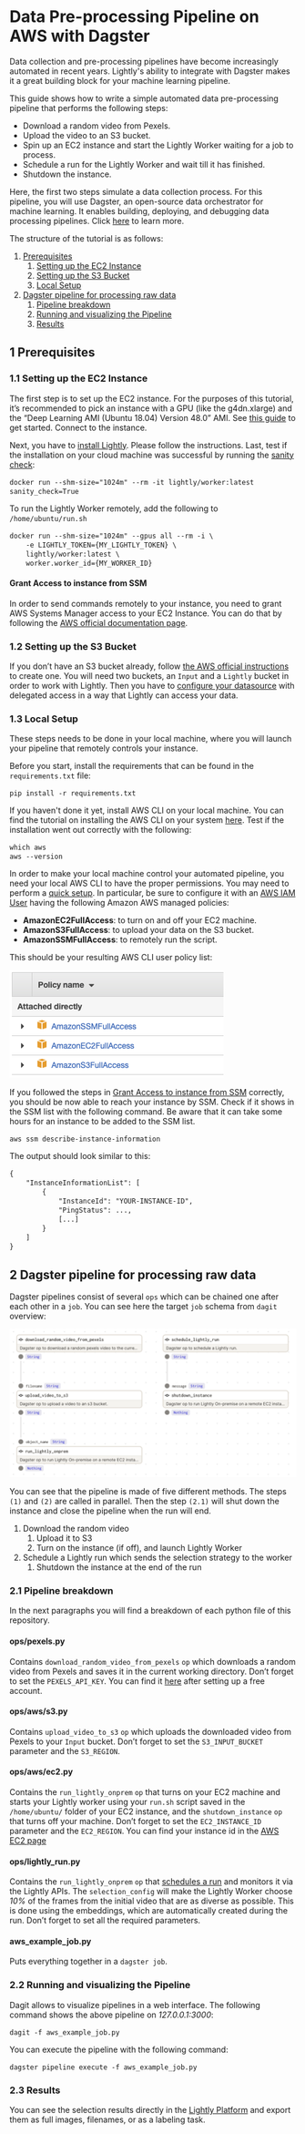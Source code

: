 # Data Pre-processing Pipeline on AWS with Dagster 

Data collection and pre-processing pipelines have become increasingly automated in recent years. Lightly's ability to integrate with Dagster makes it a great building block for your machine learning pipeline.

This guide shows how to write a simple automated data pre-processing pipeline that performs the following steps:

- Download a random video from Pexels.
- Upload the video to an S3 bucket.
- Spin up an EC2 instance and start the Lightly Worker waiting for a job to process.
- Schedule a run for the Lightly Worker and wait till it has finished.
- Shutdown the instance.

Here, the first two steps simulate a data collection process. For this pipeline, you will use Dagster, an open-source data orchestrator for machine learning. It enables building, deploying, and debugging data processing pipelines. Click [here](https://dagster.io) to learn more.

The structure of the tutorial is as follows:

1. [Prerequisites](#1-prerequisites)
    1. [Setting up the EC2 Instance](#1.1-setting-up-the-ec2-instance)
    2. [Setting up the S3 Bucket](#1.2-setting-up-the-s3-bucket)
    3. [Local Setup](#1.3-local-setup)
2. [Dagster pipeline for processing raw data](#2-dagster-pipeline-for-processing-raw-data)
    1. [Pipeline breakdown](#2.1-pipeline-breakdown)
    2. [Running and visualizing the Pipeline](#2.2-running-and-visualizing-the-pipeline)
    3. [Results](#2.3-results)


## 1 Prerequisites

### 1.1 Setting up the EC2 Instance

The first step is to set up the EC2 instance. For the purposes of this tutorial, it’s recommended to pick an instance with a GPU (like the g4dn.xlarge) and the “Deep Learning AMI (Ubuntu 18.04) Version 48.0” AMI. See [this guide](https://docs.aws.amazon.com/AWSEC2/latest/UserGuide/EC2_GetStarted.html) to get started. Connect to the instance.

Next, you have to [install Lightly](https://docs.lightly.ai/docs/install-lightly). Please follow the instructions. Last, test if the installation on your cloud machine was successful by running the [sanity check](https://docs.lightly.ai/docs/install-lightly#sanity-check):

```
docker run --shm-size="1024m" --rm -it lightly/worker:latest sanity_check=True
```

To run the Lightly Worker remotely, add the following to `/home/ubuntu/run.sh`

```
docker run --shm-size="1024m" --gpus all --rm -i \
    -e LIGHTLY_TOKEN={MY_LIGHTLY_TOKEN} \
    lightly/worker:latest \
    worker.worker_id={MY_WORKER_ID}
```

#### Grant Access to instance from SSM

In order to send commands remotely to your instance, you need to grant AWS Systems Manager access to your EC2 Instance. You can do that by following the [AWS official documentation page](https://docs.aws.amazon.com/systems-manager/latest/userguide/setup-instance-profile.html#instance-profile-add-permissions). 

### 1.2 Setting up the S3 Bucket

If you don’t have an S3 bucket already, follow [the AWS official instructions](https://docs.aws.amazon.com/AmazonS3/latest/userguide/create-bucket-overview.html) to create one. You will need two buckets, an `Input` and a `Lightly` bucket in order to work with Lightly. Then you have to [configure your datasource](https://lightly-docs.readme.io/docs/aws-s3#delegated-access) with delegated access in a way that Lightly can access your data.

### 1.3 Local Setup

These steps needs to be done in your local machine, where you will launch your pipeline that remotely controls your instance.

Before you start, install the requirements that can be found in the `requirements.txt` file:

```
pip install -r requirements.txt
```

If you haven't done it yet, install AWS CLI on your local machine. You can find the tutorial on installing the AWS CLI on your system [here](https://docs.aws.amazon.com/cli/latest/userguide/getting-started-install.html). Test if the installation went out correctly with the following:

```
which aws
aws --version
```

In order to make your local machine control your automated pipeline, you need your local AWS CLI to have the proper permissions. You may need to perform a [quick setup](https://docs.aws.amazon.com/cli/latest/userguide/getting-started-quickstart.html). In particular, be sure to configure it with an [AWS IAM User](https://us-east-1.console.aws.amazon.com/iamv2/home#/users) having the following Amazon AWS managed policies:

- **AmazonEC2FullAccess**: to turn on and off your EC2 machine.
- **AmazonS3FullAccess**: to upload your data on the S3 bucket.
- **AmazonSSMFullAccess**: to remotely run the script.

This should be your resulting AWS CLI user policy list:

![Policy List](images/policies.png)

If you followed the steps in [Grant Access to instance from SSM](#grant-access-to-instance-from-ssm) correctly, you should be now able to reach your instance by SSM. Check if it shows in the SSM list with the following command. Be aware that it can take some hours for an instance to be added to the SSM list.

```
aws ssm describe-instance-information
```

The output should look similar to this:

```
{
    "InstanceInformationList": [
        {
            "InstanceId": "YOUR-INSTANCE-ID",
            "PingStatus": ...,
            [...]
        }
    ]
}
```

## 2 Dagster pipeline for processing raw data

Dagster pipelines consist of several `ops` which can be chained one after each other in a `job`. You can see here the target `job` schema from `dagit` overview:

![Dagit Pipeline](images/dagit_pipeline.png)

You can see that the pipeline is made of five different methods. The steps `(1)` and `(2)` are called in parallel. Then the step `(2.1)` will shut down the instance and close the pipeline when the run will end.

1. Download the random video
    1. Upload it to S3
    2. Turn on the instance (if off), and launch Lightly Worker
2. Schedule a Lightly run which sends the selection strategy to the worker
    1. Shutdown the instance at the end of the run

### 2.1 Pipeline breakdown

In the next paragraphs you will find a breakdown of each python file of this repository.

#### ops/pexels.py

Contains `download_random_video_from_pexels` `op` which downloads a random video from Pexels and saves it in the current working directory. Don’t forget to set the `PEXELS_API_KEY`. You can find it [here](https://www.pexels.com/api/new/) after setting up a free account.

#### ops/aws/s3.py

Contains `upload_video_to_s3` `op` which uploads the downloaded video from Pexels to your `Input` bucket. Don’t forget to set the `S3_INPUT_BUCKET` parameter and the `S3_REGION`.

#### ops/aws/ec2.py

Contains the `run_lightly_onprem` `op` that turns on your EC2 machine and starts your Lightly worker using your `run.sh` script saved in the `/home/ubuntu/` folder of your EC2 instance, and the `shutdown_instance` `op` that turns off your machine. Don’t forget to set the `EC2_INSTANCE_ID` parameter and the `EC2_REGION`. You can find your instance id in the [AWS EC2 page](https://eu-central-1.console.aws.amazon.com/ec2/home?region=eu-central-1#Home:)

#### ops/lightly_run.py

Contains the `run_lightly_onprem` `op` that [schedules a run](https://docs.lightly.ai/docs/run-your-first-selection) and monitors it via the Lightly APIs. The `selection_config` will make the Lightly Worker choose *10%* of the frames from the initial video that are as diverse as possible. This is done using the embeddings, which are automatically created during the run. Don’t forget to set all the required parameters.

#### aws_example_job.py

Puts everything together in a `dagster job`. 

### 2.2 Running and visualizing the Pipeline

Dagit allows to visualize pipelines in a web interface. The following command shows the above pipeline on *127.0.0.1:3000*:

```
dagit -f aws_example_job.py
```

You can execute the pipeline with the following command:

```
dagster pipeline execute -f aws_example_job.py
```

### 2.3 Results

You can see the selection results directly in the [Lightly Platform](https://app.lightly.ai) and export them as full images, filenames, or as a labeling task.